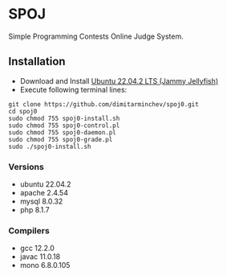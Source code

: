# SPOJ
Simple Programming Contests Online Judge System.

## Installation
- Download and Install [Ubuntu 22.04.2 LTS (Jammy Jellyfish)](https://releases.ubuntu.com/jammy/)
- Execute following terminal lines:
```
git clone https://github.com/dimitarminchev/spoj0.git
cd spoj0
sudo chmod 755 spoj0-install.sh
sudo chmod 755 spoj0-control.pl
sudo chmod 755 spoj0-daemon.pl
sudo chmod 755 spoj0-grade.pl
sudo ./spoj0-install.sh
```
### Versions
- ubuntu 22.04.2
- apache 2.4.54
- mysql 8.0.32
- php 8.1.7

### Compilers
- gcc 12.2.0
- javac 11.0.18
- mono 6.8.0.105
